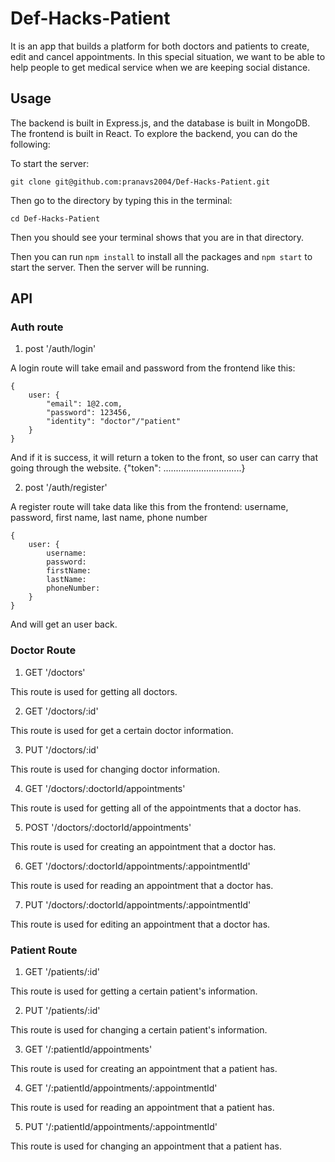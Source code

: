 # Def-Hacks-Patient

It is an app that builds a platform for both doctors and patients to create, edit and cancel appointments. In this special situation, we want to be able to help people to get medical service when we are keeping social distance. 

## Usage

The backend is built in Express.js, and the database is built in MongoDB. The frontend is built in React. To explore the backend, you can do the following: 

To start the server: 

```
git clone git@github.com:pranavs2004/Def-Hacks-Patient.git
```
Then go to the directory by typing this in the terminal: 

```
cd Def-Hacks-Patient
```
Then you should see your terminal shows that you are in that directory. 

Then you can run `npm install` to install all the packages and `npm start` to start the server. Then the server will be running. 

## API

### Auth route

1. post '/auth/login'

A login route will take email and password from the frontend like this: 

```
{
    user: {
        "email": 1@2.com,
        "password": 123456,
        "identity": "doctor"/"patient"
    }
}
```
And if it is success, it will return a token to the front, so user can carry that going through the website.
{"token": ...............................}

2. post '/auth/register'

A register route will take data like this from the frontend: 
 username, password, first name, last name, phone number

```
{
    user: {
        username:
        password:
        firstName:
        lastName:
        phoneNumber:
    }
}
```

And will get an user back. 

### Doctor Route

1. GET '/doctors'

This route is used for getting all doctors. 

2. GET '/doctors/:id'

This route is used for get a certain doctor information. 

3. PUT '/doctors/:id'

This route is used for changing doctor information.

4. GET '/doctors/:doctorId/appointments'

This route is used for getting all of the appointments that a doctor has. 

5. POST '/doctors/:doctorId/appointments'

This route is used for creating an appointment that a doctor has. 

6. GET '/doctors/:doctorId/appointments/:appointmentId'

This route is used for reading an appointment that a doctor has. 

7. PUT '/doctors/:doctorId/appointments/:appointmentId'

This route is used for editing an appointment that a doctor has. 

### Patient Route

1. GET '/patients/:id'

This route is used for getting a certain patient's information. 

2. PUT '/patients/:id'

This route is used for changing a certain patient's information. 

3. GET '/:patientId/appointments'

This route is used for creating an appointment that a patient has. 

4. GET '/:patientId/appointments/:appointmentId'

This route is used for reading an appointment that a patient has. 

5. PUT '/:patientId/appointments/:appointmentId'

This route is used for changing an appointment that a patient has. 






